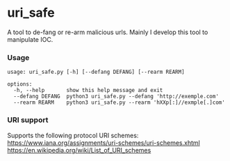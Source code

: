 # uri_safe

A tool to de-fang or re-arm malicious urls.
Mainly I develop this tool to manipulate IOC.

### Usage

```
usage: uri_safe.py [-h] [--defang DEFANG] [--rearm REARM]

options:
  -h, --help       show this help message and exit
  --defang DEFANG  python3 uri_safe.py --defang 'http://exemple.com'
  --rearm REARM    python3 uri_safe.py --rearm 'hXXp[:]//exmple[.]com'
```

### URI support

Supports the following protocol URI schemes:  
https://www.iana.org/assignments/uri-schemes/uri-schemes.xhtml  
https://en.wikipedia.org/wiki/List_of_URI_schemes  
